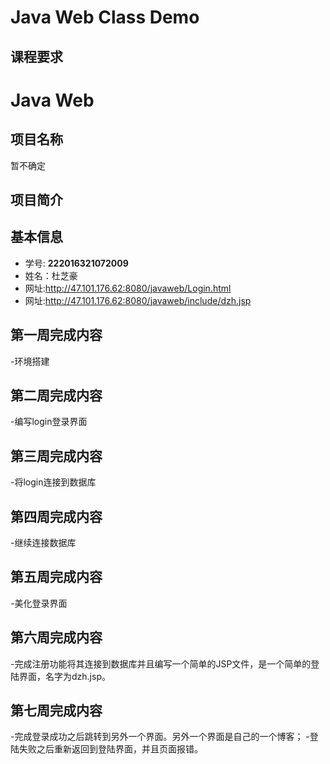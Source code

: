 
# Java Web Class Demo

## 课程要求



# Java Web 
## 项目名称
暂不确定


## 项目简介


## 基本信息

- 学号: **222016321072009**
- 姓名：杜芝豪
- 网址:http://47.101.176.62:8080/javaweb/Login.html
- 网址:http://47.101.176.62:8080/javaweb/include/dzh.jsp


## 第一周完成内容
-环境搭建
## 第二周完成内容
-编写login登录界面
## 第三周完成内容
-将login连接到数据库
## 第四周完成内容
-继续连接数据库
## 第五周完成内容
-美化登录界面
## 第六周完成内容
-完成注册功能将其连接到数据库并且编写一个简单的JSP文件，是一个简单的登陆界面，名字为dzh.jsp。
## 第七周完成内容
-完成登录成功之后跳转到另外一个界面。另外一个界面是自己的一个博客；
-登陆失败之后重新返回到登陆界面，并且页面报错。















